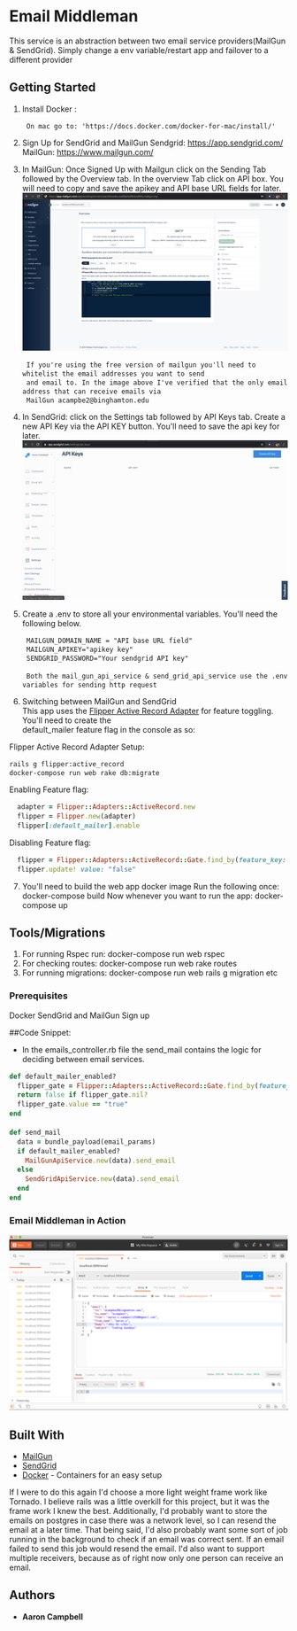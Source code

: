 # Email Middleman

This service is an abstraction between two email service providers(MailGun & SendGrid). Simply change a env variable/restart app and failover to a different provider

## Getting Started

1. Install Docker :

        On mac go to: 'https://docs.docker.com/docker-for-mac/install/'

2. Sign Up for SendGrid and MailGun
        Sendgrid: https://app.sendgrid.com/
        MailGun: https://www.mailgun.com/

3. In MailGun:
        Once Signed Up with Mailgun click on the Sending Tab followed by the Overview tab.
        In the overview Tab click on API box. You will need to copy and save the apikey and API base URL fields for later.
        ![MailGun reference](mailgun.png)

        If you're using the free version of mailgun you'll need to whitelist the email addresses you want to send
        and email to. In the image above I've verified that the only email address that can receive emails via
        MailGun acampbe2@binghamton.edu

4. In SendGrid:
        click on the Settings tab followed by API Keys tab. Create a new API Key via the API KEY button.
        You'll need to save the api key for later.
        ![SendGrid reference](sendgrid.png)

5. Create a .env to store all your environmental variables. You'll need the following below.  

        MAILGUN_DOMAIN_NAME = "API base URL field"
        MAILGUN_APIKEY="apikey key"
        SENDGRID_PASSWORD="Your sendgrid API key"

        Both the mail_gun_api_service & send_grid_api_service use the .env variables for sending http request

6. Switching between MailGun and SendGrid  
        This app uses the [Flipper Active Record Adapter](https://github.com/jnunemaker/flipper/tree/master/docs/active_record) for feature toggling. You'll need to create the     
        default_mailer feature flag in the console as so:

Flipper Active Record Adapter Setup:
````
rails g flipper:active_record
docker-compose run web rake db:migrate
````

Enabling Feature flag:
````Ruby
  adapter = Flipper::Adapters::ActiveRecord.new
  flipper = Flipper.new(adapter)
  flipper[:default_mailer].enable
````
Disabling Feature flag:
````Ruby
  flipper = Flipper::Adapters::ActiveRecord::Gate.find_by(feature_key: "default_mailer", key: "boolean")
  flipper.update! value: "false"
````

7. You'll need to build the web app docker image
        Run the following once: docker-compose build
        Now whenever you want to run the app: docker-compose up

## Tools/Migrations
1. For running Rspec run: docker-compose run web rspec
2. For checking routes: docker-compose run web rake routes
3. For running migrations: docker-compose run web rails g migration etc

### Prerequisites
Docker
SendGrid and MailGun Sign up

##Code Snippet:
  - In the emails_controller.rb file the send_mail contains the logic for deciding between email services.
````Ruby
def default_mailer_enabled?
  flipper_gate = Flipper::Adapters::ActiveRecord::Gate.find_by(feature_key: "default_mailer", key: "boolean")
  return false if flipper_gate.nil?
  flipper_gate.value == "true"
end

def send_mail
  data = bundle_payload(email_params)
  if default_mailer_enabled?
    MailGunApiService.new(data).send_email
  else
    SendGridApiService.new(data).send_email
  end
end
````

### Email Middleman in Action

![Email Middleman](postman_example.png)


## Built With

* [MailGun](https://www.mailgun.com/)
* [SendGrid](https://sendgrid.com/)
* [Docker](https://docs.docker.com/docker-for-mac/install/) - Containers for an easy setup


If I were to do this again I'd choose a more light weight frame work like Tornado. I believe rails was a little overkill for this project, but it was the frame work I knew the best. Additionally, I'd probably want to store the emails on postgres in
case there was a network level, so I can resend the email at a later time. That being said, I'd also probably want some sort of
job running in the background to check if an email was correct sent. If an email failed to send this job would resend the email.
I'd also want to support multiple receivers, because as of right now only one person can receive an email.   

## Authors

* **Aaron Campbell**
